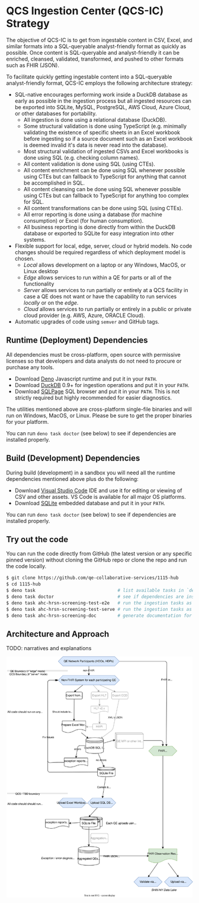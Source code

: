 # QCS Ingestion Center (QCS-IC) Strategy

The objective of QCS-IC is to get from ingestable content in CSV, Excel, and
similar formats into a SQL-queryable analyst-friendly format as quickly as
possible. Once content is SQL-queryable and analyst-friendly it can be enriched,
cleansed, validated, transformed, and pushed to other formats such as FHIR
(JSON).

To facilitate quickly getting ingestable content into a SQL-queryable
analyst-friendly format, QCS-IC employs the following architecture strategy:

- SQL-native encourages performing work inside a DuckDB database as early as
  possible in the ingestion process but all ingested resources can be exported
  into SQLite, MySQL, PostgreSQL, AWS Cloud, Azure Cloud, or other databases for
  portability.
  - All ingestion is done using a relational database (DuckDB).
  - Some structural validation is done using TypeScript (e.g. minimally
    validating the existence of specific sheets in an Excel workbook before
    ingesting so if a source document such as an Excel workbook is deemed
    invalid it's data is never read into the database).
  - Most structural validation of ingested CSVs and Excel workbooks is done
    using SQL (e.g. checking column names).
  - All content validation is done using SQL (using CTEs).
  - All content enrichment can be done using SQL whenever possible using CTEs
    but can fallback to TypeScript for anything that cannot be accomplished in
    SQL.
  - All content cleansing can be done using SQL whenever possible using CTEs but
    can fallback to TypeScript for anything too complex for SQL.
  - All content transformations can be done using SQL (using CTEs).
  - All error reporting is done using a database (for machine consumption) or
    Excel (for human consumption).
  - All business reporting is done directly from within the DuckDB database or
    exported to SQLite for easy integration into other systems.
- Flexible support for local, edge, server, cloud or hybrid models. No code
  changes should be required regardless of which deployment model is chosen.
  - _Local_ allows development on a laptop or any Windows, MacOS, or Linux
    desktop
  - _Edge_ allows services to run within a QE for parts or all of the
    functionality
  - _Server_ allows services to run partially or entirely at a QCS facility in
    case a QE does not want or have the capability to run services _locally_ or
    on the _edge_.
  - _Cloud_ allows services to run partially or entirely in a public or private
    cloud provider (e.g. AWS, Azure, ORACLE Cloud).
- Automatic upgrades of code using `semver` and GitHub tags.

## Runtime (Deployment) Dependencies

All dependencies must be cross-platform, open source with permissive licenses so
that developers and data analysts do not need to procure or purchase any tools.

- Download
  [Deno](https://docs.deno.com/runtime/manual/getting_started/installation)
  Javascript runtime and put it in your `PATH`.
- Download [DuckDB](https://duckdb.org/docs/installation) 0.9+ for ingestion
  operations and put it in your `PATH`.
- Download [SQLPage](https://github.com/lovasoa/SQLpage/releases) SQL browser
  and put it in your `PATH`. This is not strictly required but highly
  recommended for easier diagnostics.

The utilities mentioned above are cross-platform single-file binaries and will
run on Windows, MacOS, or Linux. Please be sure to get the proper binaries for
your platform.

You can run `deno task doctor` (see below) to see if dependencies are installed
properly.

## Build (Development) Dependencies

During build (development) in a sandbox you will need all the runtime
dependencies mentioned above plus do the following:

- Download [Visual Studio Code](https://code.visualstudio.com/download) IDE and
  use it for editing or viewing of CSV and other assets. VS Code is available
  for all major OS platforms.
- Download [SQLite](https://www.sqlite.org/download.html) embedded database and
  put it in your `PATH`.

You can run `deno task doctor` (see below) to see if dependencies are installed
properly.

## Try out the code

You can run the code directly from GitHub (the latest version or any specific
pinned version) without cloning the GitHub repo or clone the repo and run the
code locally.

```bash
$ git clone https://github.com/qe-collaborative-services/1115-hub
$ cd 1115-hub
$ deno task                               # list available tasks in `deno.jsonc`
$ deno task doctor                        # see if dependencies are installed properly
$ deno task ahc-hrsn-screening-test-e2e   # run the ingestion tasks as end-to-end test
$ deno task ahc-hrsn-screening-test-serve # run the ingestion tasks as end-to-end test and serve with SQLPage
$ deno task ahc-hrsn-screening-doc        # generate documentation for the library in support/docs/lib/ahc-hrsn-elt/screening
```

## Architecture and Approach

TODO: narratives and explanations

![Architecture](support/docs/architecture.drawio.svg)

